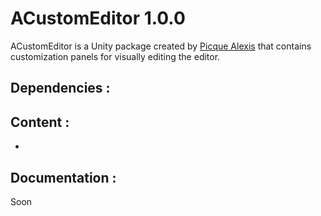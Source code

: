 # ACustomEditor 1.0.0

ACustomEditor is a Unity package created by [Picque Alexis](https://github.com/Xantos07) that contains customization panels for visually editing the editor. 

## Dependencies : 


## Content :

* 

## Documentation :

Soon